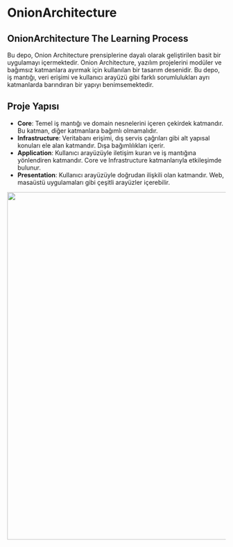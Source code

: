 # OnionArchitecture

## OnionArchitecture The Learning Process
Bu depo, Onion Architecture prensiplerine dayalı olarak geliştirilen basit bir uygulamayı içermektedir. Onion Architecture, yazılım projelerini modüler ve bağımsız katmanlara ayırmak için kullanılan bir tasarım desenidir. Bu depo, iş mantığı, veri erişimi ve kullanıcı arayüzü gibi farklı sorumlulukları ayrı katmanlarda barındıran bir yapıyı benimsemektedir.

## Proje Yapısı
- **Core**: Temel iş mantığı ve domain nesnelerini içeren çekirdek katmandır. Bu katman, diğer katmanlara bağımlı olmamalıdır.
- **Infrastructure**: Veritabanı erişimi, dış servis çağrıları gibi alt yapısal konuları ele alan katmandır. Dışa bağımlılıkları içerir.
- **Application**: Kullanıcı arayüzüyle iletişim kuran ve iş mantığına yönlendiren katmandır. Core ve Infrastructure katmanlarıyla etkileşimde bulunur.
- **Presentation**: Kullanıcı arayüzüyle doğrudan ilişkili olan katmandır. Web, masaüstü uygulamaları gibi çeşitli arayüzler içerebilir.

<img src="https://i.hizliresim.com/fwbmmax.png"  width="800px" target="_blank" />


